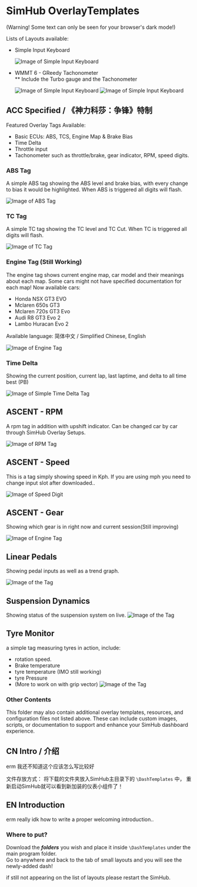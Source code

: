 # SimHub OverlayTemplates
(Warning! Some text can only be seen for your browser's dark mode!)

Lists of Layouts available:  

* Simple Input Keyboard

    ![Image of Simple Input Keyboard](/Simple%20Input%20Keyboard%20-%20FH5/Simple%20Input%20Keyboard%20-%20FH5.djson.00.png)

* WMMT 6 - GReedy Tachonometer  
** Include the Turbo gauge and the Tachonometer

    ![Image of Simple Input Keyboard](/湾岸6R%20-%20Digit%20Speedo/湾岸6R%20-%20Digit%20Speedo.djson.00.png)
    ![Image of Simple Input Keyboard](/WMMT%20Boost%20Gauge/WMMT%20Boost%20Gauge.djson.00.png)

## ACC Specified / 《神力科莎：争锋》特制

Featured Overlay Tags Available:

* Basic ECUs: ABS, TCS, Engine Map & Brake Bias
* Time Delta
* Throttle input
* Tachonometer such as throttle/brake, gear indicator, RPM, speed digits.

### ABS Tag

A simple ABS tag showing the ABS level and brake bias, with every change to bias it would be highlighted. When ABS is triggered all digits will flash.

![Image of ABS Tag](/ABS%20Tag/ABS%20Tag.djson.00.png)

### TC Tag

A simple TC tag showing the TC level and TC Cut. When TC is triggered all digits will flash.

![Image of TC Tag](/TCS%20Tag/TCS%20Tag.djson.00.png)

### Engine Tag (Still Working)

The engine tag shows current engine map, car model and their meanings about each map. Some cars might not have specified documentation for each map!
Now available cars:

* Honda NSX GT3 EVO
* Mclaren 650s GT3
* Mclaren 720s GT3 Evo
* Audi R8 GT3 Evo 2
* Lambo Huracan Evo 2

Available language:  简体中文 / Simplified Chinese, English

![Image of Engine Tag](/Engine%20Tag/Engine%20Tag.djson.png)

### Time Delta

Showing the current position, current lap, last laptime, and delta to all time best (PB)

![Image of Simple Time Delta Tag](/Time%20Delta/Time%20Delta.djson.00.png)

## ASCENT - RPM

A rpm tag in addition with upshift indicator. Can be changed car by car through SimHub Overlay Setups.

![Image of RPM Tag](/Ascent%20-%20RPM/Ascent%20-%20RPM.djson.png)

## ASCENT - Speed

This is a tag simply showing speed in Kph. If you are using mph you need to change input slot after downloaded..

![Image of Speed Digit](/Ascent%20Set%20-%20Speed/Ascent%20Set%20-%20Speed.djson.png)

## ASCENT - Gear

Showing which gear is in right now and current session(Still improving)

![Image of Engine Tag](/Ascent%20Set%20-%20Gear/Ascent%20Set%20-%20Gear.djson.png)

## Linear Pedals

Showing pedal inputs as well as a trend graph.

![Image of the Tag](/Linear%20Pedals/Linear%20Pedals.djson.png)

## Suspension Dynamics

Showing status of the suspension system on live.
![Image of the Tag](/Suspension%20Dynamics/Suspension%20Dynamics.djson.png)

## Tyre Monitor

a simple tag measuring tyres in action, include:

* rotation speed.  
* Brake temperature
* tyre temperature (IMO still working)
* tyre Pressure
* (More to work on with grip vector)
![Image of the Tag](/Tyre%20Monitors/Tyre%20Monitors.djson.png)

### Other Contents

This folder may also contain additional overlay templates, resources, and configuration files not listed above. These can include custom images, scripts, or documentation to support and enhance your SimHub dashboard experience.

## CN Intro / 介绍

erm 我还不知道这个应该怎么写比较好

文件存放方式：
将下载的文件夹放入SimHub主目录下的 `\DashTemplates` 中， 重新启动SimHub就可以看到新加装的仪表小组件了！

## EN Introduction

erm really idk how to write a proper welcoming introduction..

### Where to put?

Download the ***folders*** you wish and place it inside `\DashTemplates` under the main program folder.  
Go to anywhere and back to the tab of small layouts and you will see the newly-added dash!

if still not appearing on the list of layouts please restart the SimHub.
